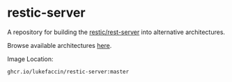 # restic-server

A repository for building the [restic/rest-server](https://github.com/restic/rest-server) into alternative architectures.

Browse available architectures [here](https://github.com/users/lukefaccin/packages/container/package/restic-server).

Image Location:

```
ghcr.io/lukefaccin/restic-server:master
```
